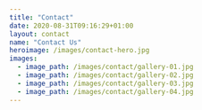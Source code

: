 ```yaml
---
title: "Contact"
date: 2020-08-31T09:16:29+01:00
layout: contact
name: "Contact Us"
heroimage: /images/contact-hero.jpg
images:
  - image_path: /images/contact/gallery-01.jpg
  - image_path: /images/contact/gallery-02.jpg
  - image_path: /images/contact/gallery-03.jpg
  - image_path: /images/contact/gallery-04.jpg
---
```


